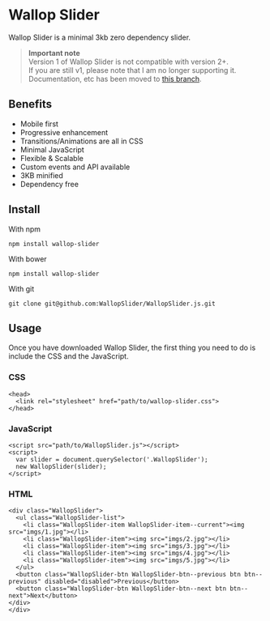 # Wallop Slider

Wallop Slider is a minimal 3kb zero dependency slider.

> **Important note**<br> 
> Version 1 of Wallop Slider is not compatible with version 2+.<br>
> If you are still v1, please note that I am no longer supporting it. Documentation, etc has been moved to [this branch](https://github.com/WallopSlider/WallopSlider.js/tree/v1).


## Benefits
- Mobile first
- Progressive enhancement
- Transitions/Animations are all in CSS
- Minimal JavaScript
- Flexible & Scalable
- Custom events and API available
- 3KB minified
- Dependency free


## Install
With npm

```
npm install wallop-slider
```

With bower

```
npm install wallop-slider
```

With git

```
git clone git@github.com:WallopSlider/WallopSlider.js.git
```



## Usage
Once you have downloaded Wallop Slider, the first thing you need to do is include the CSS and the JavaScript.

### CSS
``` 
<head>
  <link rel="stylesheet" href="path/to/wallop-slider.css">
</head>
```

### JavaScript
```
<script src="path/to/WallopSlider.js"></script>
<script>
  var slider = document.querySelector('.WallopSlider');
  new WallopSlider(slider);
</script>
```

### HTML
```
<div class="WallopSlider">
  <ul class="WallopSlider-list">
    <li class="WallopSlider-item WallopSlider-item--current"><img src="imgs/1.jpg"></li>
    <li class="WallopSlider-item"><img src="imgs/2.jpg"></li>
    <li class="WallopSlider-item"><img src="imgs/3.jpg"></li>
    <li class="WallopSlider-item"><img src="imgs/4.jpg"></li>
    <li class="WallopSlider-item"><img src="imgs/5.jpg"></li>
  </ul>
  <button class="WallopSlider-btn WallopSlider-btn--previous btn btn--previous" disabled="disabled">Previous</button>
  <button class="WallopSlider-btn WallopSlider-btn--next btn btn--next">Next</button>
</div>
</div>
```
